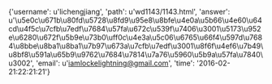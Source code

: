 {'username': u'lichengjiang', 'path': u'wd1143/1143.html', 'answer': u'\u5e0c\u671b\u80fd\u5728\u8fd9\u95e8\u8bfe\u4e0a\u5b66\u4e60\u64cd\u4f5c\u7cfb\u7edf\u7684\u57fa\u672c\u539f\u7406\u3001\u5173\u952e\u6280\u672f\u5b9e\u73b0\uff0c\u4e3a\u5c06\u6765\u66f4\u597d\u7684\u8bbe\u8ba1\u8ba1\u7b97\u673a\u7cfb\u7edf\u3001\u8f6f\u4ef6\u7b49\u8bf8\u591a\u65b9\u9762\u7684\u7814\u7a76\u5960\u5b9a\u57fa\u7840\u3002', 'email': u'iamlockelightning@gmail.com', 'time': '2016-02-21:22:21:21'}